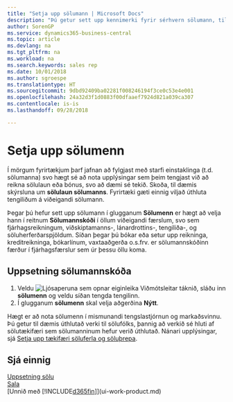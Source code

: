 ```yaml
---
title: "Setja upp sölumann | Microsoft Docs"
description: "Þú getur sett upp kennimerki fyrir sérhvern sölumann, til að geta fylgst með frammistöðu einstakra sölumanna og úthlutað tengilið sölumanni."
author: SorenGP
ms.service: dynamics365-business-central
ms.topic: article
ms.devlang: na
ms.tgt_pltfrm: na
ms.workload: na
ms.search.keywords: sales rep
ms.date: 10/01/2018
ms.author: sgroespe
ms.translationtype: HT
ms.sourcegitcommit: 9dbd92409ba02281f008246194f3ce0c53e4e001
ms.openlocfilehash: 24a32d3f1d0883f00dfaaef7924d821a039ca307
ms.contentlocale: is-is
ms.lasthandoff: 09/28/2018

---
```

# <a name="set-up-salespeople"></a>Setja upp sölumenn
Í mörgum fyrirtækjum þarf jafnan að fylgjast með starfi einstaklinga (t.d. sölumanna) svo hægt sé að nota upplýsingar sem þeim tengjast við að reikna sölulaun eða bónus, svo að dæmi sé tekið. Skoða, til dæmis skýrsluna um **sölulaun sölumanns**. Fyrirtæki gæti einnig viljað úthluta tengiliðum á viðeigandi sölumann.

Þegar þú hefur sett upp sölumann í glugganum **Sölumenn** er hægt að velja hann í reitnum **Sölumannskóði** í öllum viðeigandi færslum, svo sem fjárhagsreikningum, viðskiptamanns-, lánardrottins-, tengiliða-, og söluherferðarspjöldum. Síðan þegar þú bókar eða setur upp reikninga, kreditreikninga, bókarlínum, vaxtaaðgerða o.s.frv. er sölumannskóðinn færður í fjárhagsfærslur sem úr þessu öllu koma.

## <a name="to-set-up-a-salesperson-code"></a>Uppsetning sölumannskóða
1. Veldu ![Ljósaperuna sem opnar eiginleika Viðmótsleitar](media/ui-search/search_small.png "Segðu mér hvað þú vilt gera") táknið, sláðu inn **sölumenn** og veldu síðan tengda tengilinn.
2. Í glugganum **sölumenn** skal velja aðgerðina **Nýtt**.

Hægt er að nota sölumenn í mismunandi tengslastjórnun og markaðsvinnu. Þú getur til dæmis úthlutað verki til sölufólks, þannig að verkið sé hluti af sölutækifæri sem sölumanninum hefur verið úthlutað. Nánari upplýsingar, sjá [Setja upp tækifæri söluferla og söluþrepa](marketing-how-setup-opportunity-sales-cycles-stages.md).

## <a name="see-also"></a>Sjá einnig
[Uppsetning sölu](sales-setup-sales.md)  
[Sala](sales-manage-sales.md)  
[Unnið með [!INCLUDE[d365fin](includes/d365fin_md.md)]](ui-work-product.md)  

